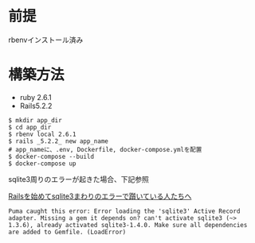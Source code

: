 # 前提
rbenvインストール済み

# 構築方法
- ruby 2.6.1
- Rails5.2.2

```
$ mkdir app_dir
$ cd app_dir
$ rbenv local 2.6.1
$ rails _5.2.2_ new app_name
# app_nameに、.env, Dockerfile, docker-compose.ymlを配置
$ docker-compose --build
$ docker-compose up
```

sqlite3周りのエラーが起きた場合、下記参照

[Railsを始めてsqlite3まわりのエラーで躓いている人たちへ](https://qiita.com/Kta-M/items/254a1ba141827a989cb7)

```
Puma caught this error: Error loading the 'sqlite3' Active Record adapter. Missing a gem it depends on? can't activate sqlite3 (~> 1.3.6), already activated sqlite3-1.4.0. Make sure all dependencies are added to Gemfile. (LoadError)
```
